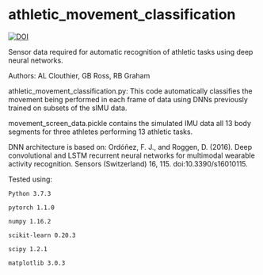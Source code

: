 # athletic_movement_classification

[![DOI](https://zenodo.org/badge/213980804.svg)](https://zenodo.org/badge/latestdoi/213980804)

Sensor data required for automatic recognition of athletic tasks using deep neural networks.

Authors: AL Clouthier, GB Ross, RB Graham

athletic_movement_classification.py: This code automatically classifies the movement being performed in each frame 
of data using DNNs previously trained on subsets of the sIMU data.

movement_screen_data.pickle contains the simulated IMU data all 13 body segments 
for three athletes performing 13 athletic tasks. 

DNN architecture is based on: 
    Ordóñez, F. J., and Roggen, D. (2016). Deep convolutional and LSTM recurrent neural networks for multimodal wearable activity recognition. Sensors (Switzerland) 16, 115. doi:10.3390/s16010115.

Tested using:
    
    Python 3.7.3
    
    pytorch 1.1.0
    
    numpy 1.16.2
    
    scikit-learn 0.20.3
    
    scipy 1.2.1 
    
    matplotlib 3.0.3
